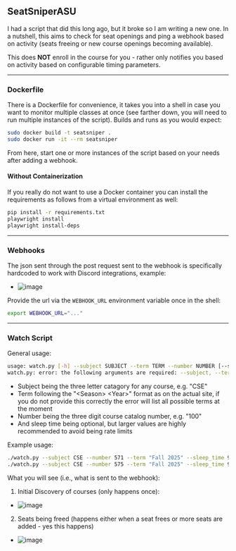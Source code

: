 ## SeatSniperASU

I had a script that did this long ago, but it broke so I am writing a new one. In a nutshell, this aims to check for seat openings and ping a webhook based on activity (seats freeing or new course openings becoming available).

This does **NOT** enroll in the course for you - rather only notifies you based on activity based on configurable timing parameters.

****

### Dockerfile

There is a Dockerfile for convenience, it takes you into a shell in case you want to monitor multiple classes at once (see farther down, you will need to run multiple instances of the script). Builds and runs as you would expect:
```bash
sudo docker build -t seatsniper .
sudo docker run -it --rm seatsniper
```

From here, start one or more instances of the script based on your needs after adding a webhook.

#### Without Containerization

If you really do not want to use a Docker container you can install the requirements as follows from a virtual environment as well:
```bash
pip install -r requirements.txt
playwright install
playwright install-deps
```

****

### Webhooks

The json sent through the post request sent to the webhook is specifically hardcoded to work with Discord integrations, example:

- ![image](https://github.com/user-attachments/assets/bf82420b-e78f-4194-8f4a-d7040654c93b)

Provide the url via the `WEBHOOK_URL` environment variable once in the shell:
```bash
export WEBHOOK_URL="..."
```

****

### Watch Script

General usage:
```bash
usage: watch.py [-h] --subject SUBJECT --term TERM --number NUMBER [--sleep_time SLEEP_TIME]
watch.py: error: the following arguments are required: --subject, --term, --number
```
- Subject being the three letter catagory for any course, e.g. "CSE"
- Term following the "\<Season\> \<Year\>" format as on the actual site, if you do not provide this correctly the error will list all possible terms at the moment
- Number being the three digit course catalog number, e.g. "100"
- And sleep time being optional, but larger values are highly recommended to avoid being rate limits

Example usage:
```bash
./watch.py --subject CSE --number 571 --term "Fall 2025" --sleep_time 900 &
./watch.py --subject CSE --number 575 --term "Fall 2025" --sleep_time 900 &
```

What you will see (i.e., what is sent to the webhook):
1. Initial Discovery of courses (only happens once):
  - ![image](https://github.com/user-attachments/assets/79f2884a-734c-4e74-8100-4de9670af08d)
2. Seats being freed (happens either when a seat frees or more seats are added - yes this happens)
  - ![image](https://github.com/user-attachments/assets/607c0a8e-55c5-47f0-b947-d5a30b23623c)
